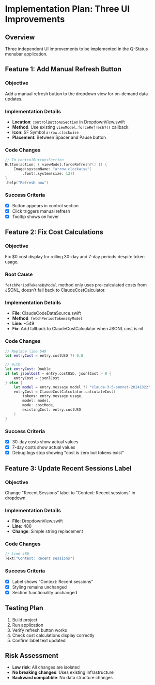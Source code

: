 # Implementation Plan: Three UI Improvements

## Overview
Three independent UI improvements to be implemented in the Q-Status menubar application.

## Feature 1: Add Manual Refresh Button

### Objective
Add a manual refresh button to the dropdown view for on-demand data updates.

### Implementation Details
- **Location**: `controlButtonsSection` in DropdownView.swift
- **Method**: Use existing `viewModel.forceRefresh?()` callback
- **Icon**: SF Symbol `arrow.clockwise`
- **Placement**: Between Spacer and Pause button

### Code Changes
```swift
// In controlButtonsSection
Button(action: { viewModel.forceRefresh?() }) {
    Image(systemName: "arrow.clockwise")
        .font(.system(size: 12))
}
.help("Refresh now")
```

### Success Criteria
- [x] Button appears in control section
- [x] Click triggers manual refresh
- [x] Tooltip shows on hover

## Feature 2: Fix Cost Calculations

### Objective
Fix $0 cost display for rolling 30-day and 7-day periods despite token usage.

### Root Cause
`fetchPeriodTokensByModel` method only uses pre-calculated costs from JSONL, doesn't fall back to ClaudeCostCalculator.

### Implementation Details
- **File**: ClaudeCodeDataSource.swift
- **Method**: `fetchPeriodTokensByModel`
- **Line**: ~549
- **Fix**: Add fallback to ClaudeCostCalculator when JSONL cost is nil

### Code Changes
```swift
// Replace line 549
let entryCost = entry.costUSD ?? 0.0

// With:
let entryCost: Double
if let jsonlCost = entry.costUSD, jsonlCost > 0 {
    entryCost = jsonlCost
} else {
    let model = entry.message.model ?? "claude-3-5-sonnet-20241022"
    entryCost = ClaudeCostCalculator.calculateCost(
        tokens: entry.message.usage,
        model: model,
        mode: costMode,
        existingCost: entry.costUSD
    )
}
```

### Success Criteria
- [x] 30-day costs show actual values
- [x] 7-day costs show actual values
- [x] Debug logs stop showing "cost is zero but tokens exist"

## Feature 3: Update Recent Sessions Label

### Objective
Change "Recent Sessions" label to "Context: Recent sessions" in dropdown.

### Implementation Details
- **File**: DropdownView.swift
- **Line**: 480
- **Change**: Simple string replacement

### Code Changes
```swift
// Line 480
Text("Context: Recent sessions")
```

### Success Criteria
- [x] Label shows "Context: Recent sessions"
- [x] Styling remains unchanged
- [x] Section functionality unchanged

## Testing Plan
1. Build project
2. Run application
3. Verify refresh button works
4. Check cost calculations display correctly
5. Confirm label text updated

## Risk Assessment
- **Low risk**: All changes are isolated
- **No breaking changes**: Uses existing infrastructure
- **Backward compatible**: No data structure changes